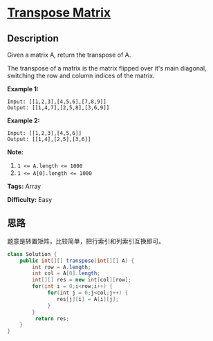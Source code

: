 # [Transpose Matrix][title]

## Description

Given a matrix A, return the transpose of A.

The transpose of a matrix is the matrix flipped over it's main diagonal, switching the row and column indices of the matrix.

**Example 1:**

```
Input: [[1,2,3],[4,5,6],[7,8,9]]
Output: [[1,4,7],[2,5,8],[3,6,9]]
```

**Example 2:**

```
Input: [[1,2,3],[4,5,6]]
Output: [[1,4],[2,5],[3,6]]
```

**Note:**

1. `1 <= A.length <= 1000`
2. `1 <= A[0].length <= 1000`

**Tags:** Array

**Difficulty:** Easy

## 思路

题意是转置矩阵，比较简单，把行索引和列索引互换即可。

``` java
class Solution {
    public int[][] transpose(int[][] A) {
        int row = A.length;
        int col = A[0].length;
        int[][] res = new int[col][row];
        for(int i = 0;i<row;i++) {
             for(int j = 0;j<col;j++) {
                res[j][i] = A[i][j];
             }
        }
         return res;
    }
}
```

[title]: https://leetcode.com/problems/transpose-matrix
